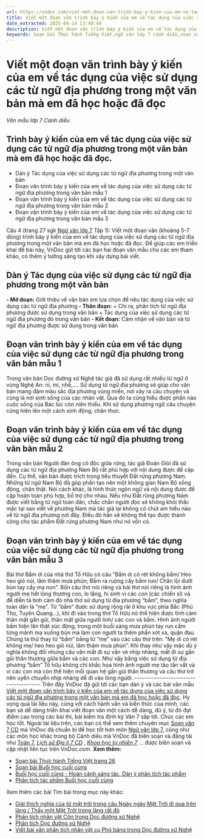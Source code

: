 ```yaml
---
url: https://vndoc.com/viet-mot-doan-van-trinh-bay-y-kien-cua-em-ve-tac-dung-cua-viec-su-dung-cac-tu-ngu-dia-phuong-trong-mot-van-ban-ma-em-da-hoc-hoac-da-doc-273003
title: Viết một đoạn văn trình bày ý kiến của em về tác dụng của việc sử dụng các từ ngữ địa phương trong một văn bản mà em đã học hoặc đã đọc - Văn mẫu lớp 7 Cánh diều - VnDoc.com
date_extracted: 2025-04-14 13:40:49
description: Viết một đoạn văn trình bày ý kiến của em về tác dụng của việc sử dụng các từ ngữ địa phương trong một văn bản mà em đã học hoặc đã đọc bao gồm 3 đoạn văn mẫu hay lớp 7 cho các em tham khảo, có thêm ý tưởng làm bài.
keywords: Soạn bài Thực hành Tiếng Việt,ngữ văn lớp 7 cánh diều,soạn văn 7,soạn văn 7 cánh diều,Thực hành Tiếng Việt cánh diều,soạn Thực hành Tiếng Việt,soạn văn Thực hành Tiếng Việt,Thực hành Tiếng ViệtNgữ văn 7,Thực hành Tiếng Việt lớp 7,Thực hành Tiếng Việt trang 26,tác dụng của việc sử dụng các từ ngữ địa phương trong một văn bản,Viết một đoạn văn trình bày ý kiến của em về tác dụng của việc sử dụng các từ ngữ địa phương
---
```


# Viết một đoạn văn trình bày ý kiến của em về tác dụng của việc sử dụng các từ ngữ địa phương trong một văn bản mà em đã học hoặc đã đọc
 _Văn mẫu lớp 7 Cánh diều_
## Trình bày ý kiến của em về tác dụng của việc sử dụng các từ ngữ địa phương trong một văn bản mà em đã học hoặc đã đọc.
  * Dàn ý Tác dụng của việc sử dụng các từ ngữ địa phương trong một văn bản
  * Đoạn văn trình bày ý kiến của em về tác dụng của việc sử dụng các từ ngữ địa phương trong văn bản mẫu 1
  * Đoạn văn trình bày ý kiến của em về tác dụng của việc sử dụng các từ ngữ địa phương trong văn bản mẫu 2
  * Đoạn văn trình bày ý kiến của em về tác dụng của việc sử dụng các từ ngữ địa phương trong văn bản mẫu 3

Câu 4 \(trang 27 sgk [Ngữ văn lớp 7](<https://vndoc.com/ngu-van-7-tap-1-cd>) Tập 1\): Viết một đoạn văn \(khoảng 5-7 dòng\) trình bày ý kiến của em về tác dụng của việc sử dụng các từ ngữ địa phương trong một văn bản mà em đã học hoặc đã đọc. Để giúp các em triển khai đề bài này, VnDoc gửi tới các bạn hai đoạn văn mẫu cho các em tham khảo, có thêm ý tưởng sáng tạo khi xây dựng bài viết.
## Dàn ý Tác dụng của việc sử dụng các từ ngữ địa phương trong một văn bản
**\- Mở đoạn:** Giới thiệu về văn bản em lựa chọn để nêu tác dụng của việc sử dụng các từ ngữ địa phương
**\- Thân đoạn:**
\+ Chỉ ra, phân tích từ ngữ địa phương được sử dụng trong văn bản
\+ Tác dụng của việc sử dụng các từ ngữ địa phương đó trong văn bản
**\- Kết đoạn:** Cảm nhận về văn bản và từ ngữ địa phương được sử dụng trong văn bản
## Đoạn văn trình bày ý kiến của em về tác dụng của việc sử dụng các từ ngữ địa phương trong văn bản mẫu 1
Trong văn bản Dọc đường xứ Nghệ tác giả đã sử dụng rất nhiều từ ngữ ở vùng Nghệ An: ni, mi, nhể,…. Sử dụng từ ngữ địa phương sẽ giúp cho văn bản mang đậm màu sắc địa phương vùng miền, nơi xảy ra câu chuyện và cũng là nơi sinh sống của các nhân vật. Qua đó ta cũng hiểu được phần nào cuộc sống của Bác lúc còn niên thiếu. Khi sử dụng phương ngữ câu chuyện cũng hiện lên một cách sinh động, chân thực.
## Đoạn văn trình bày ý kiến của em về tác dụng của việc sử dụng các từ ngữ địa phương trong văn bản mẫu 2
Trong văn bản Người đàn ông cô độc giữa rừng, tác giả Đoàn Giỏi đã sử dụng các từ ngữ địa phương Nam Bộ rất phù hợp với nội dung được đề cập đến. Cụ thể, văn bản được trích trong tiểu thuyết Đất rừng phương Nam. Những từ ngữ Nam Bộ đã góp phần tạo nên một không gian Nam Bộ sống động, chân thật. Nói cách khác, là hình thức ngôn ngữ và nội dung được đề cập hoàn toàn phù hợp, bổ trợ cho nhau. Nếu như Đất rừng phương Nam được viết bằng từ ngữ toàn dân, chắc chắn người đọc sẽ không khỏi thắc mắc tại sao viết về phương Nam mà tác giả lại không có chút am hiểu nào về từ ngữ địa phương nơi đây. Điều đó hẳn sẽ không thể tạo được thành công cho tác phẩm Đất rừng phương Nam như nó vốn có.
## Đoạn văn trình bày ý kiến của em về tác dụng của việc sử dụng các từ ngữ địa phương trong văn bản mẫu 3
Bài thơ Bầm ơi của nhà thơ Tố Hữu có câu “Bầm ơi có rét không bầm/ Heo heo gió núi, lâm thâm mưa phùn; Bầm ra ruộng cấy bầm run/ Chân lội dưới bùn tay cấy mạ non”. Bốn câu thơ nói riêng và bài thơ nói riêng là hình ảnh người mẹ hết lòng thương con, lo lắng, hi sinh vì các con \(các chiến sĩ\) và để diễn tả tình cảm đó nhà thơ sử dụng từ địa phương “bầm”, theo nghĩa toàn dân là “mẹ”. Từ “bầm” được sử dụng rộng rãi ở khu vực phía Bắc \(Phú Thọ, Tuyên Quang...\), khi đi vào trong thơ Tố Hữu nó thể hiện được tình cảm thân mật gần gũi, thân mật giữa người lính/ các con và bầm. Hình ảnh người bầm hiện lên thật xúc động, trong một buổi sáng mưa phùn tay run cắm từng mảnh mạ xuống bùn mà làm con người ta thêm phần xót xa, quặn đau. Chúng ta thử thay từ “bầm” bằng từ “mẹ” vào các câu thơ trên: “Mẹ ơi có rét không mẹ/ heo heo gió núi, lâm thâm mưa phùn”. Khi thay như vậy mặc dù ý nghĩa không đổi nhưng câu văn mất đi sự vần vè nhịp nhàng, mất đi sự gần gũi thân thương giữa bầm và các con. Như vậy bằng việc sử dụng từ địa phương “bầm” Tố hữu không chỉ khắc họa hình ảnh người mẹ tảo tần vất vả vì các con mà còn thể hiện mối quan hệ gần gũi thân thương và câu thơ trở nên uyển chuyển nhịp nhàng dễ đi vào lòng người.
\---------------------------------------
Trên đây VnDoc đã gửi tới các bạn dàn ý và các bài văn mẫu [Viết một đoạn văn trình bày ý kiến của em về tác dụng của việc sử dụng các từ ngữ địa phương trong một văn bản mà em đã học hoặc đã đọc](<https://vndoc.com/viet-mot-doan-van-trinh-bay-y-kien-cua-em-ve-tac-dung-cua-viec-su-dung-cac-tu-ngu-dia-phuong-trong-mot-van-ban-ma-em-da-hoc-hoac-da-doc-273003>). Hy vọng qua tài liệu này, cùng với cách hành văn và kiến thức của mình, các bạn sẽ dễ dàng triển khai viết đoạn văn một cách dễ dàng, đủ ý, từ đó đạt điểm cao trong các bài thi, bài kiểm tra định kỳ Văn 7 sắp tới. Chúc các em học tốt.
Ngoài tài liệu trên, các bạn có thể xem thêm chuyên mục [Soạn văn 7 CD](<https://vndoc.com/ngu-van-7-tap-1-cd>) mà VnDoc đã chuẩn bị để học tốt hơn môn [Ngữ văn lớp 7,](<https://vndoc.com/ngu-van-7-tap-1-cd>) cũng như các môn học khác trong bộ Cánh diều mà VnDoc đã biên soạn và đăng tải như [Toán 7](<https://vndoc.com/toan-7-tap-1-canh-dieu>), [_Lịch sử Địa lí 7 CD_](<https://vndoc.com/khoa-hoc-tu-nhien-7-cd>) , [_Khoa học tự nhiên 7_](<https://vndoc.com/khoa-hoc-tu-nhien-7-cd>) ... được biên soạn và cập nhật liên tục trên VnDoc.com.
**Xem thêm:**
  * [Soạn bài Thực hành Tiếng Việt trang 26](<https://vndoc.com/soan-bai-thuc-hanh-tieng-viet-trang-26-canh-dieu-268095>)
  * [Soạn bài Buổi học cuối cùng](<https://vndoc.com/soan-bai-buoi-hoc-cuoi-cung-canh-dieu-267914>)
  * [Buổi học cuối cùng - Hoàn cảnh sáng tác, Dàn ý phân tích tác phẩm](<https://vndoc.com/buoi-hoc-cuoi-cung-hoan-canh-sang-tac-dan-y-phan-tich-tac-pham-175434>)
  * [Phân tích tác phẩm Buổi học cuối cùng](<https://vndoc.com/phan-tich-tac-pham-buoi-hoc-cuoi-cung-175076>)

Xem thêm các bài Tìm bài trong mục này khác:
  * [Giải thích nghĩa của từ mặt trời trong câu Ngày ngày Mặt Trời đi qua trên lăng / Thấy một Mặt Trời trong lăng rất đỏ](</giai-thich-nghia-cua-tu-mat-troi-trong-cau-ngay-ngay-mat-troi-di-qua-tren-lang-thay-mot-mat-troi-trong-lang-rat-do-281209>)
  * [Phân tích nhân vật Côn trong Dọc đường xứ Nghệ](</phan-tich-nhan-vat-con-trong-doc-duong-xu-nghe-328814>)
  * [Phân tích Dọc đường xứ Nghệ](</phan-tich-doc-duong-xu-nghe-328818>)
  * [Viết bài văn phân tích nhân vật cụ Phó bảng trong Dọc đường xứ Nghệ](</viet-bai-van-phan-tich-nhan-vat-cu-pho-bang-trong-doc-duong-xu-nghe-328822>)

